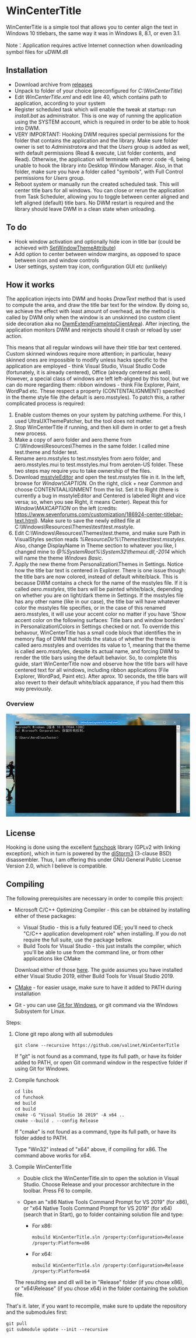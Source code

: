 # WinCenterTitle
WinCenterTitle is a simple tool that allows you to center align the text in Windows 10 titlebars, the same way it was in Windows 8, 8.1, or even 3.1.

Note：Application requires active Internet connection when downloading symbol files for uDWM.dll

## Installation

* Download archive from [releases](https://github.com/dkjnsdvsodvnosdvm/WinCenterTitle/releases)
* Unpack to folder of your choice (preconfigured for *C:\WinCenterTitle*)
* Edit *WinCenterTitle.xml* and edit line 40, which contains path to application, according to your system
* Register scheduled task which will enable the tweak at startup: run *install.bat* as administrator. This is one way of running the application using the SYSTEM account, which is required in order to be able to hook into DWM.
* VERY IMPORTANT: Hooking DWM requires special permissions for the folder that contains the application and the library. Make sure folder owner is set to *Administrator**s*** and that the *Users* group is added as well, with default permissions (Read & execute, List folder contents, and Read). Otherwise, the application will terminate with error code -6, being unable to hook the library into Desktop Window Manager. Also, in that folder, make sure you have a folder called "symbols", with Full Control permissions for *Users* group.
* Reboot system or manually run the created scheduled task. This will center title bars for all windows. You can close or rerun the application from Task Scheduler, allowing you to toggle between center aligned and left aligned (default) title bars. No DWM restart is required and the library should leave DWM in a clean state when unloading.

## To do

* Hook window activation and optionally hide icon in title bar (could be achieved with [SetWindowThemeAttribute](https://docs.microsoft.com/en-us/windows/win32/api/uxtheme/nf-uxtheme-setwindowthemeattribute))
* Add option to center between window margins, as opposed to space between icon and window controls
* User settings, system tray icon, configuration GUI etc (unlikely)

## How it works

The application injects into DWM and hooks *DrawText* method that is used to compute the area, and draw the title bar text for the window. By doing so, we achieve the effect with least amount of overhead, as the method is called by DWM only when the window is an unskinned (no custom client side decoration aka no [DwmExtendFrameIntoClientArea](https://docs.microsoft.com/en-us/windows/win32/api/dwmapi/nf-dwmapi-dwmextendframeintoclientarea)). After injecting, the application monitors DWM and reinjects should it crash or reload by user action.

This means that all regular windows will have their title bar text centered. Custom skinned windows require more attention; in particular, heavy skinned ones are impossible to modify unless hacks specific to the application are employed - think Visual Studio, Visual Studio Code (fortunately, it is already centered), Office (already centered as well). However, a special class of windows are left left-aligned by this tool, but we can do more regarding them: ribbon windows - think File Explorer, Paint, WordPad etc. These respect a property (CONTENTALIGNMENT) specified in the theme style file (the default is aero.msstyles). To patch this, a rather complicated process is required:

1. Enable custom themes on your system by patching uxtheme. For this, I used UltraUXThemePatcher, but the tool does not matter.
2. Stop WinCenterTitle if running, and then kill dwm in order to get a fresh new process.
3. Make a copy of aero folder and aero.theme from C:\Windows\Resources\Themes in the same folder. I called mine test.theme and folder test.
4. Rename aero.msstyles to test.msstyles from aero folder, and aero.msstyles.mui to test.msstyles.mui from aero\en-US folder. These two steps may require you to take ownership of the files.
5. Download [msstyleEditor](https://github.com/nptr/msstyleEditor) and open the test.msstyles file in it. In the left, browse for *Window\CAPTION*. On the right, click + near *Common* and choose CONTENTAALIGNMENT from the list. Set it to Right (there is currently a bug in msstyleEditor and Centered is labeled Right and vice versa; so, when you see Right, it means Center). Repeat this for *Window\MAXCAPTION* on the left (credits: https://www.sevenforums.com/customization/186924-center-titlebar-text.html). Make sure to save the newly edited file at C:\Windows\Resources\Themes\test\test.msstyle.
6. Edit C:\Windows\Resources\Themes\test.theme, and make sure Path in VisualStyles section reads *%ResourceDir%\Themes\test\test.msstyles*. Also, change DisplayName in Theme section to whatever you like, I changed mine to *@%SystemRoot%\System32\themeui.dll,-2014* which will name the theme *Windows Basic*.
7. Apply the new theme from Personalization\Themes in Settings. Notice how the title bar text is centered in Explorer. There is one issue though: the title bars are now colored, instead of default white/black. This is because DWM contains a check for the name of the msstyles file. If it is called *aero.msstyles*, title bars will be painted white/black, depending on whether you are on light/dark theme in Settings. If the msstyles file has any other name (like in our case), the title bar will have whatever color the msstyles file specifies, or in the case of this renamed aero.msstyles, it will use your accent color no matter if you have 'Show accent color on the following surfaces: Title bars and window borders' in Personalization\Colors in Settings checked or not. To override this behavour, WinCenterTitle has a small code block that identifies the in memory flag of DWM that holds the status of whether the theme is called aero.msstyles and overrides its value to 1, meaning that the theme is called aero.msstyles, despite its actual name, and forcing DWM to render the title bars using the default behavior. So, to complete this guide, start WinCenterTitle now and observe how the title bars will have centered text for all windows, including ribbon applications (File Explorer, WordPad, Paint etc). After aprox. 10 seconds, the title bars will also revert to their default white/black apparance, if you had them this way previously.

### Overview

![image](https://github.com/dkjnsdvsodvnosdvm/WinCenterTitle/blob/glass/Photo/AeroGlass.png)

## License

Hooking is done using the excellent [funchook](https://github.com/kubo/funchook) library (GPLv2 with linking exception), which in turn is powered by the [diStorm3](https://github.com/gdabah/distorm/) (3-clause BSD) disassembler. Thus, I am offering this under GNU General Public License Version 2.0, which I believe is compatible.

## Compiling

The following prerequisites are necessary in order to compile this project:

* Microsoft C/C++ Optimizing Compiler - this can be obtained by installing either of these packages:

  * Visual Studio - this is a fully featured IDE; you'll need to check "C/C++ application development role" when installing. If you do not require the full suite, use the package bellow.
  * Build Tools for Visual Studio - this just installs the compiler, which you'll be able to use from the command line, or from other applications like CMake

  Download either of those [here](http://go.microsoft.com/fwlink/p/?LinkId=840931). The guide assumes you have installed either Visual Studio 2019, either Build Tools for Visual Studio 2019.

* [CMake](https://cmake.org/) - for easier usage, make sure to have it added to PATH during installation
* Git - you can use [Git for Windows](https://git-scm.com/download/win), or git command via the Windows Subsystem for Linux.

Steps:

1. Clone git repo along with all submodules

   ```
   git clone --recursive https://github.com/valinet/WinCenterTitle
   ```

   If "git" is not found as a command, type its full path, or have its folder added to PATH, or open Git command window in the respective folder if using Git for Windows.

2. Compile funchook

   ```
   cd libs
   cd funchook
   md build
   cd build
   cmake -G "Visual Studio 16 2019" -A x64 ..
   cmake --build . --config Release
   ```

   If "cmake" is not found as a command, type its full path, or have its folder added to PATH.

   Type "Win32" instead of "x64" above, if compiling for x86. The command above works for x64.

3. Compile WinCenterTitle

   * Double click the WinCenterTitle.sln to open the solution in Visual Studio. Choose Release and your processor architecture in the toolbar. Press F6 to compile.

   * Open an "x86 Native Tools Command Prompt for VS 2019" (for x86), or "x64 Native Tools Command Prompt for VS 2019" (for x64) (search that in Start), go to folder containing solution file and type:

     * For x86:

       ```
       msbuild WinCenterTitle.sln /property:Configuration=Release /property:Platform=x86
       ```

     * For x64:

       ```
       msbuild WinCenterTitle.sln /property:Configuration=Release /property:Platform=x64
       ```

   The resulting exe and dll will be in "Release" folder (if you chose x86), or "x64\Release" (if you chose x64) in the folder containing the solution file.

That's it. later, if you want to recompile, make sure to update the repository and the submodules first:

```
git pull
git submodule update --init --recursive
```


